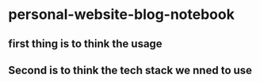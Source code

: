 # personal-website-blog-notebook

## first thing is to think the usage

## Second is to think the tech stack we nned to use